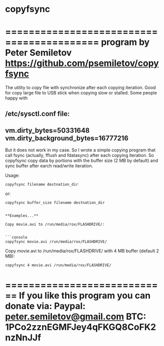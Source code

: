 # copyfsync
==========================================
program by Peter Semiletov
https://github.com/psemiletov/copyfsync
==========================================

The utility to copy file with synchronize
after each copying iteration.
Good for copy large file to USB stick when copying slow
or stalled.
Some people happy with

 /etc/sysctl.conf file:
---
vm.dirty_bytes=50331648
vm.dirty_background_bytes=16777216
---

But it does not work in my case. So I wrote a simple copying program
that call fsync (actually, fflush and fdatasync) after each copying iteration.
So copyfsync copy data by portions with the buffer size (2 MB by default) and sync buffer
after earch read/write iteration.

Usage:

```console
copyfsync filename destnation_dir
```

or:

```console
copyfsync buffer_size filename destnation_dir


**Examples...**

Copy movie.avi to /run/media/rox/FLASHDRIVE/:


```console
copyfsync movie.avi /run/media/rox/FLASHDRIVE/
```

Copy movie.avi to /run/media/rox/FLASHDRIVE/ with 4 MB buffer (default 2 MB):

```console
copyfsync 4 movie.avi /run/media/rox/FLASHDRIVE/
```

============================
If you like this program you can donate via:
Paypal: peter.semiletov@gmail.com
BTC: 1PCo2zznEGMFJey4qFKGQ8CoFK2nzNnJJf
============================
